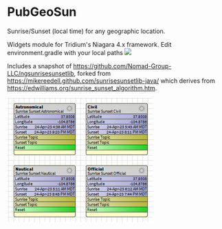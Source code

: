 # PubGeoSun
Sunrise/Sunset (local time) for any geographic location. 

Widgets module for Tridium's Niagara 4.x framework.
Edit environment.gradle with your local paths 
![](https://github.com/Nomad-Group-LLC/PubGeoSun/blob/main/environment.gradle)

Includes a snapshot of https://github.com/Nomad-Group-LLC/ngsunrisesunsetlib, forked from https://mikereedell.github.com/sunrisesunsetlib-java/ which derives from https://edwilliams.org/sunrise_sunset_algorithm.htm.

![](https://github.com/Nomad-Group-LLC/PubGeoSun/blob/9970d7da3bbf3fdb7ae3a48ed7e5c89e38651d5c/PubGeoSun/PubGeoSun-rt/src/images/pubgeosunwidgets.png)



